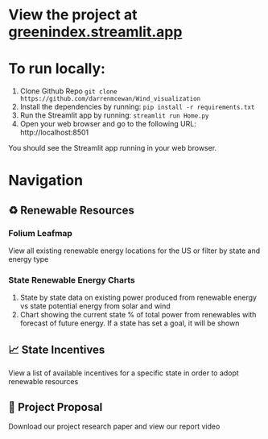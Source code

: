 # View the project at [greenindex.streamlit.app](https://greenindex.streamlit.app/)

# To run locally: 
1. Clone Github Repo
`git clone https://github.com/darrenmcewan/Wind_visualization`
2. Install the dependencies by running:
`pip install -r requirements.txt`
3. Run the Streamlit app by running:
`streamlit run Home.py`
4. Open your web browser and go to the following URL:
http://localhost:8501

You should see the Streamlit app running in your web browser.

# Navigation

## ♻️ Renewable Resources
### Folium Leafmap 
View all existing renewable energy locations for the US or filter by state and energy type

### State Renewable Energy Charts
1. State by state data on existing power produced from renewable energy vs state potential energy from solar and wind
2. Chart showing the current state % of total power from renewables with forecast of future energy. If a state has set a goal, it will be shown

## 📈 State Incentives
View a list of available incentives for a specific state in order to adopt renewable resources

## 📄 Project Proposal
Download our project research paper and view our report video
